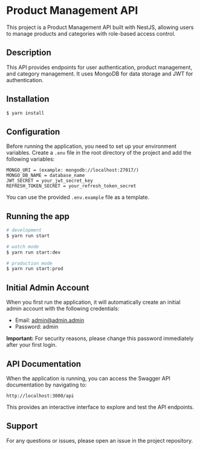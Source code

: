 # Product Management API

This project is a Product Management API built with NestJS, allowing users to manage products and categories with role-based access control.

## Description

This API provides endpoints for user authentication, product management, and category management. It uses MongoDB for data storage and JWT for authentication.

## Installation

```bash
$ yarn install
```

## Configuration

Before running the application, you need to set up your environment variables. Create a `.env` file in the root directory of the project and add the following variables:

```
MONGO_URI = (example: mongodb://localhost:27017/)
MONGO_DB_NAME = database_name
JWT_SECRET = your_jwt_secret_key
REFRESH_TOKEN_SECRET = your_refresh_token_secret
```

You can use the provided `.env.example` file as a template.

## Running the app

```bash
# development
$ yarn run start

# watch mode
$ yarn run start:dev

# production mode
$ yarn run start:prod
```

## Initial Admin Account

When you first run the application, it will automatically create an initial admin account with the following credentials:

- Email: admin@admin.admin
- Password: admin

**Important:** For security reasons, please change this password immediately after your first login.

## API Documentation

When the application is running, you can access the Swagger API documentation by navigating to:

```
http://localhost:3000/api
```

This provides an interactive interface to explore and test the API endpoints.

## Support

For any questions or issues, please open an issue in the project repository.
